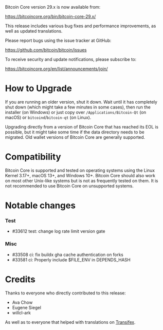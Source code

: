 Bitcoin Core version 29.x is now available from:

  <https://bitcoincore.org/bin/bitcoin-core-29.x/>

This release includes various bug fixes and performance
improvements, as well as updated translations.

Please report bugs using the issue tracker at GitHub:

  <https://github.com/bitcoin/bitcoin/issues>

To receive security and update notifications, please subscribe to:

  <https://bitcoincore.org/en/list/announcements/join/>

How to Upgrade
==============

If you are running an older version, shut it down. Wait until it has completely
shut down (which might take a few minutes in some cases), then run the
installer (on Windows) or just copy over `/Applications/Bitcoin-Qt` (on macOS)
or `bitcoind`/`bitcoin-qt` (on Linux).

Upgrading directly from a version of Bitcoin Core that has reached its EOL is
possible, but it might take some time if the data directory needs to be migrated. Old
wallet versions of Bitcoin Core are generally supported.

Compatibility
==============

Bitcoin Core is supported and tested on operating systems using the
Linux Kernel 3.17+, macOS 13+, and Windows 10+. Bitcoin
Core should also work on most other Unix-like systems but is not as
frequently tested on them. It is not recommended to use Bitcoin Core on
unsupported systems.

Notable changes
===============

### Test

- #33612 test: change log rate limit version gate

### Misc

- #33508 ci: fix buildx gha cache authentication on forks
- #33581 ci: Properly include $FILE_ENV in DEPENDS_HASH

Credits
=======

Thanks to everyone who directly contributed to this release:

- Ava Chow
- Eugene Siegel
- willcl-ark

As well as to everyone that helped with translations on
[Transifex](https://explore.transifex.com/bitcoin/bitcoin/).
